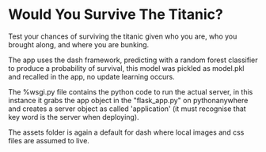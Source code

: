 # Would You Survive The Titanic?

Test your chances of surviving the titanic given who you are, who you brought along, and where you are bunking.

The app uses the dash framework, predicting with a random forest classifier to produce a probability of survival, this model was pickled as model.pkl and recalled in the app, no update learning occurs.  

The %wsgi.py file contains the python code to run the actual server, in this instance it grabs the app object in the "flask_app.py" on pythonanywhere and creates a server object as called 'application' (it must recognise that key word is the server when deploying).

The assets folder is again a default for dash where local images and css files are assumed to live.
